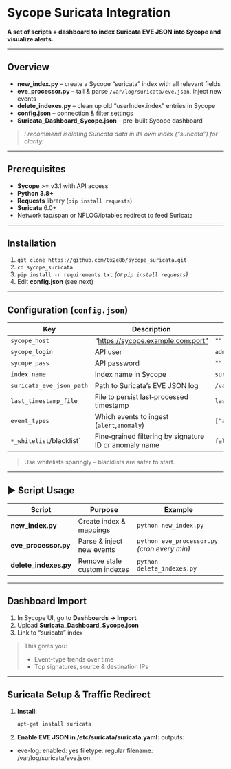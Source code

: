 # Sycope Suricata Integration

**A set of scripts + dashboard to index Suricata EVE JSON into Sycope and visualize alerts.**

---

##  Overview
- **new_index.py** – create a Sycope “suricata” index with all relevant fields  
- **eve_processor.py** – tail & parse `/var/log/suricata/eve.json`, inject new events  
- **delete_indexes.py** – clean up old “userIndex.index” entries in Sycope  
- **config.json** – connection & filter settings  
- **Suricata_Dashboard_Sycope.json** – pre-built Sycope dashboard

>  _I recommend isolating Suricata data in its own index (“suricata”) for clarity._

---

##  Prerequisites
- **Sycope** >= v3.1 with API access  
- **Python 3.8+**  
- **Requests** library (`pip install requests`)  
- **Suricata** 6.0+  
- Network tap/span or NFLOG/iptables redirect to feed Suricata  

---

##  Installation
1. `git clone https://github.com/0x2e8b/sycope_suricata.git`  
2. `cd sycope_suricata`  
3. `pip install -r requirements.txt` *(or `pip install requests`)*  
4. Edit **config.json** (see next)

---

##  Configuration (`config.json`)
| Key                     | Description                                                       | Default            |
|-------------------------|-------------------------------------------------------------------|--------------------|
| `sycope_host`           | “https://sycope.example.com:port”                                 | `""`               |
| `sycope_login`          | API user                                                          | `admin`            |
| `sycope_pass`           | API password                                                      | `""`               |
| `index_name`            | Index name in Sycope                                              | `suricata`         |
| `suricata_eve_json_path`| Path to Suricata’s EVE JSON log                                   | `/var/log/suricata/eve.json` |
| `last_timestamp_file`   | File to persist last‐processed timestamp                          | `last_timestamp.txt` |
| `event_types`           | Which events to ingest (`alert`,`anomaly`)                        | `["anomaly","alert"]` |
| `*_whitelist`/blacklist`| Fine‐grained filtering by signature ID or anomaly name            | `false` / `[]`     |

>  Use whitelists sparingly – blacklists are safer to start.

---

## ▶ Script Usage

| Script               | Purpose                                    | Example                                        |
|----------------------|--------------------------------------------|------------------------------------------------|
| **new_index.py**     | Create index & mappings                    | `python new_index.py`                          |
| **eve_processor.py** | Parse & inject new events                  | `python eve_processor.py` *(cron every min)*   |
| **delete_indexes.py**| Remove stale custom indexes                | `python delete_indexes.py`                     |

---

##  Dashboard Import
1. In Sycope UI, go to **Dashboards → Import**  
2. Upload **Suricata_Dashboard_Sycope.json**  
3. Link to “suricata” index  

>  This gives you:  
> - Event-type trends over time  
> - Top signatures, source & destination IPs  

---

##  Suricata Setup & Traffic Redirect
1. **Install**:  
   ```bash
   apt-get install suricata

2. **Enable EVE JSON in /etc/suricata/suricata.yaml:**
   outputs:
  - eve-log:
      enabled: yes
      filetype: regular
      filename: /var/log/suricata/eve.json
